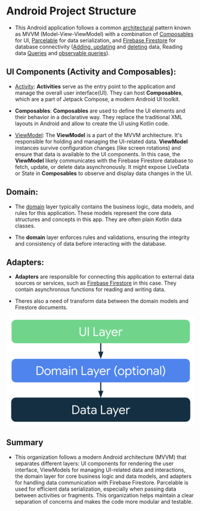 # Android Project Structure

- This Android application follows a common [architectural](https://developer.android.com/topic/architecture) pattern known as MVVM (Model-View-ViewModel) with a combination of [Composables](https://developer.android.com/jetpack/compose) for UI, [Parcelable](https://developer.android.com/reference/android/os/Parcelable) for data serialization, and [Firebase Firestore](https://firebase.google.com/docs/firestore/data-model) for database connectivity ([Adding, updating](https://firebase.google.com/docs/firestore/manage-data/add-data) and [deleting](https://firebase.google.com/docs/firestore/manage-data/delete-data) data, Reading data [Queries](https://firebase.google.com/docs/firestore/query-data/get-data) and [observable queries](https://firebase.google.com/docs/firestore/query-data/listen)).


## UI Components (Activity and Composables):

- [Activity](https://developer.android.com/reference/android/app/Activity): __Activities__ serve as the entry point to the application and manage the overall user interface(UI). They can host __Composables__, which are a part of Jetpack Compose, a modern Android UI toolkit.

- __Composables__: __Composables__ are used to define the UI elements and their behavior in a declarative way. They replace the traditional XML layouts in Android and allow to create the UI using Kotlin code.

- [ViewModel](https://developer.android.com/topic/libraries/architecture/viewmodel): The __ViewModel__ is a part of the MVVM architecture. It's responsible for holding and managing the UI-related data. __ViewModel__ instances survive configuration changes (like screen rotations) and ensure that data is available to the UI components. In this case, the __ViewModel__ likely communicates with the Firebase Firestore database to fetch, update, or delete data asynchronously. It might expose LiveData or State in __Composables__ to observe and display data changes in the UI.

## Domain:

- The [domain](https://developer.android.com/topic/architecture/domain-layer) layer typically contains the business logic, data models, and rules for this application. These models represent the core data structures and concepts in this app. They are often plain Kotlin data classes.

- The __domain__ layer enforces rules and validations, ensuring the integrity and consistency of data before interacting with the database.

## Adapters:

- __Adapters__ are responsible for connecting this application to external data sources or services, such as [Firebase Firestore](https://firebase.google.com/docs/firestore/data-model) in this case. They contain asynchronous functions for reading and writing data.

- Theres also a need of transform data between the domain models and Firestore documents.

![Overview](mad-arch-overview.png)

## Summary

- This organization follows a modern Android architecture (MVVM) that separates different layers: UI components for rendering the user interface, ViewModels for managing UI-related data and interactions, the domain layer for core business logic and data models, and adapters for handling data communication with Firebase Firestore. Parcelable is used for efficient data serialization, especially when passing data between activities or fragments. This organization helps maintain a clear separation of concerns and makes the code more modular and testable.
